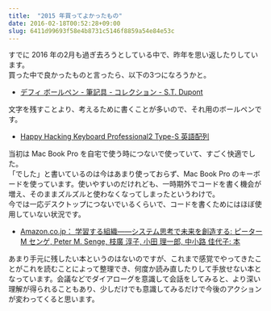 ```yaml
---
title:  "2015 年買ってよかったもの"
date: 2016-02-18T00:52:28+09:00
slug: 6411d99693f58e4b8731c5146f8859a54e84e53c
---
```


すでに 2016 年の2月も過ぎ去ろうとしている中で、昨年を思い返したりしています。  
買った中で良かったものと言ったら、以下の3つになろうかと。

- [デフィ ボールペン - 筆記具 - コレクション - S.T. Dupont](http://www.st-dupont.com/jp/our-collections/pens/defi-bille-noir-et-palladium.html)

文字を残すことより、考えるために書くことが多いので、それ用のボールペンです。

- [Happy Hacking Keyboard Professional2 Type-S 英語配列](https://www.pfu.fujitsu.com/hhkeyboard/lineup/pdkb400ws.html)

当初は Mac Book Pro を自宅で使う時につないで使っていて、すごく快適でした。  
「でした」と書いているのは今はあまり使っておらず、Mac Book Pro のキーボードを使っています。使いやすいのだけれども、一時期外でコードを書く機会が増え、そのままズルズルと使わなくなってしまったというわけで。  
今では一応デスクトップにつないでいるくらいで、コードを書くためにはほぼ使用していない状況です。

- [Amazon.co.jp： 学習する組織――システム思考で未来を創造する: ピーター M センゲ, Peter M. Senge, 枝廣 淳子, 小田 理一郎, 中小路 佳代子: 本](http://www.amazon.co.jp/dp/4862761011)

あまり手元に残したい本というのはないのですが、これまで感覚でやってきたことがこれを読むことによって整理でき、何度か読み直したりして手放せない本となっています。会議などでダイアローグを意識して会話をしてみると、より深い理解が得られることもあり、少しだけでも意識してみるだけで今後のアクションが変わってくると思います。

